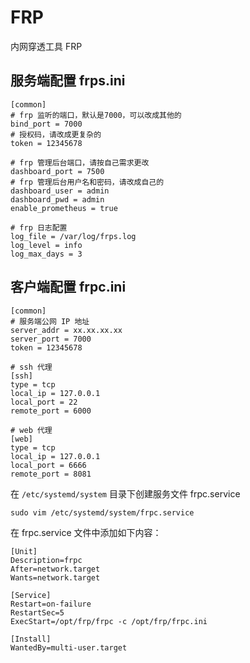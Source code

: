 # FRP
内网穿透工具 FRP

## 服务端配置 frps.ini

```
[common]
# frp 监听的端口，默认是7000，可以改成其他的
bind_port = 7000
# 授权码，请改成更复杂的
token = 12345678

# frp 管理后台端口，请按自己需求更改
dashboard_port = 7500
# frp 管理后台用户名和密码，请改成自己的
dashboard_user = admin
dashboard_pwd = admin
enable_prometheus = true

# frp 日志配置
log_file = /var/log/frps.log
log_level = info
log_max_days = 3
```

## 客户端配置 frpc.ini

```
[common]
# 服务端公网 IP 地址
server_addr = xx.xx.xx.xx
server_port = 7000
token = 12345678

# ssh 代理
[ssh]
type = tcp
local_ip = 127.0.0.1
local_port = 22
remote_port = 6000

# web 代理
[web]
type = tcp
local_ip = 127.0.0.1
local_port = 6666
remote_port = 8081
```

在 `/etc/systemd/system` 目录下创建服务文件 frpc.service
```
sudo vim /etc/systemd/system/frpc.service
```
在 frpc.service 文件中添加如下内容：
```
[Unit]
Description=frpc
After=network.target
Wants=network.target

[Service]
Restart=on-failure
RestartSec=5
ExecStart=/opt/frp/frpc -c /opt/frp/frpc.ini

[Install]
WantedBy=multi-user.target
```
